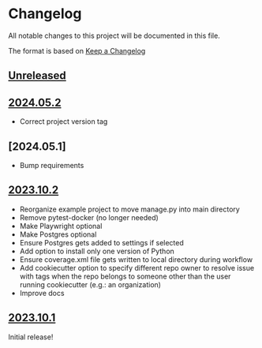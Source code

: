 # Changelog

All notable changes to this project will be documented in this file.

The format is based on [Keep a Changelog](https://keepachangelog.com/en/1.0.0/)

## [Unreleased]

## [2024.05.2]

- Correct project version tag

## [2024.05.1]

- Bump requirements

## [2023.10.2]

- Reorganize example project to move manage.py into main directory
- Remove pytest-docker (no longer needed)
- Make Playwright optional
- Make Postgres optional
- Ensure Postgres gets added to settings if selected
- Add option to install only one version of Python
- Ensure coverage.xml file gets written to local directory during workflow
- Add cookiecutter option to specify different repo owner to resolve issue with
  tags when the repo belongs to someone other than the user running cookiecutter (e.g.: an organization)
- Improve docs

## [2023.10.1]

Initial release!

[unreleased]: https://github.com/OmenApps/cookiecutter-django-package/compare/HEAD...HEAD
[2023.10.1]: https://github.com/OmenApps/cookiecutter-django-package/releases/tag/2023.10.1
[2023.10.2]: https://github.com/OmenApps/cookiecutter-django-package/releases/tag/2023.10.2
[2024.05.2]: https://github.com/OmenApps/cookiecutter-django-package/releases/tag/2024.05.2
